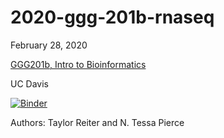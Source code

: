 # 2020-ggg-201b-rnaseq

February 28, 2020  

[GGG201b, Intro to Bioinformatics](https://github.com/ngs-docs/2020-GGG201b-lab)

UC Davis

[![Binder](https://mybinder.org/badge_logo.svg)](https://mybinder.org/v2/gh/ngs-docs/2020-ggg-201b-rnaseq.git/master?urlpath=rstudio)

Authors: Taylor Reiter and N. Tessa Pierce
